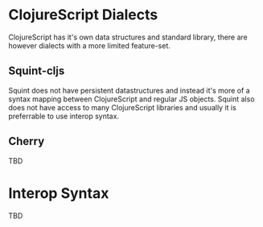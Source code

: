 # ClojureScript Dialects

ClojureScript has it's own data structures and standard library, there are
however dialects with a more limited feature-set.

## Squint-cljs

Squint does not have persistent datastructures and instead it's more of a
syntax mapping between ClojureScript and regular JS objects. Squint also does
not have access to many ClojureScript libraries and usually it is preferrable
to use interop syntax.

## Cherry

TBD

# Interop Syntax

TBD
